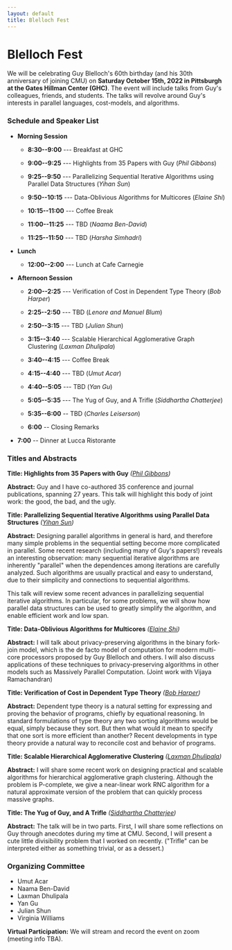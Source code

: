 ```yaml
---
layout: default
title: Blelloch Fest
---
```


# Blelloch Fest

We will be celebrating Guy Blelloch's 60th birthday (and his 30th
anniversary of joining CMU) on <b>Saturday October 15th, 2022 in
Pittsburgh at the Gates Hillman Center (GHC)</b>. The event will
include talks from Guy's colleagues, friends, and students. The talks
will revolve around Guy's interests in parallel languages,
cost-models, and algorithms.

### Schedule and Speaker List

* <b>Morning Session</b>
  * <b>8:30--9:00</b> --- Breakfast at GHC

  * <b>9:00--9:25</b> --- Highlights from 35 Papers with Guy (*Phil Gibbons*)
  * <b>9:25--9:50</b> --- Parallelizing Sequential Iterative Algorithms using Parallel Data Structures (*Yihan Sun*)
  * <b>9:50--10:15</b> --- Data-Oblivious Algorithms for Multicores (*Elaine Shi*)

  * <b>10:15--11:00</b> --- Coffee Break

  * <b>11:00--11:25</b> ---  TBD (*Naama Ben-David*)
  * <b>11:25--11:50</b> ---  TBD (*Harsha Simhadri*)

* <b>Lunch</b>
  * <b>12:00--2:00</b> --- Lunch at Cafe Carnegie

* <b>Afternoon Session</b>
  * <b>2:00--2:25</b> --- Verification of Cost in Dependent Type Theory (*Bob Harper*)
  * <b>2:25--2:50</b> --- TBD (*Lenore and Manuel Blum*)
  * <b>2:50--3:15</b> --- TBD (*Julian Shun*)
  * <b>3:15--3:40</b> --- Scalable Hierarchical Agglomerative Graph Clustering (*Laxman Dhulipala*)

  * <b>3:40--4:15</b> --- Coffee Break

  * <b>4:15--4:40</b> --- TBD (*Umut Acar*)
  * <b>4:40--5:05</b> --- TBD (*Yan Gu*)
  * <b>5:05--5:35</b> --- The Yug of Guy, and A Trifle (*Siddhartha Chatterjee*)
  * <b>5:35--6:00</b> -- TBD (*Charles Leiserson*)
  * <b>6:00</b> -- Closing Remarks

* <b>7:00</b> -- Dinner at Lucca Ristorante

### Titles and Abstracts


<b>Title: Highlights from 35 Papers with Guy</b> <em>([Phil Gibbons][phil])</em>

<b> Abstract:</b>
Guy and I have co-authored 35 conference and journal publications, spanning 27 years. This talk will highlight this body of joint work: the good, the bad, and the ugly.


<b>Title: Parallelizing Sequential Iterative Algorithms using Parallel Data Structures</b> <em>([Yihan Sun][yihans])</em>

<b> Abstract:</b>
Designing parallel algorithms in general is hard, and therefore many simple problems in the sequential setting become more complicated in parallel.
Some recent research (including many of Guy's papers!) reveals an interesting observation: many sequential iterative algorithms are inherently "parallel" when the dependences among iterations are carefully analyzed. Such algorithms are usually practical and easy to understand, due to their simplicity and connections to sequential algorithms.

This talk will review some recent advances in parallelizing sequential iterative algorithms. In particular, for some problems, we will show how parallel data structures can be used to greatly simplify the algorithm, and enable efficient work and low span.



<b>Title: Data-Oblivious Algorithms for Multicores</b> <em>([Elaine Shi][elaine])</em>

<b> Abstract:</b>
I will talk about privacy-preserving algorithms in the binary fork-join model, which is the de facto model of computation for modern multi-core processors proposed by Guy Blelloch and others. I will also discuss applications of these techniques to privacy-preserving algorithms in other models such as Massively Parallel Computation. (Joint work with Vijaya Ramachandran)


<b>Title: Verification of Cost in Dependent Type Theory</b> <em>([Bob Harper][bob])</em>

<b> Abstract:</b>
Dependent type theory is a natural setting for expressing and proving the behavior of programs, chiefly by equational reasoning.  In standard formulations of type theory any two sorting algorithms would be equal, simply because they sort.  But then what would it mean to specify that one sort is more efficient than another?  Recent developments in type theory provide a natural way to reconcile cost and behavior of programs.


<b>Title: Scalable Hierarchical Agglomerative Clustering</b> <em>([Laxman Dhulipala][laxman])</em>

<b> Abstract:</b>
I will share some recent work on designing practical and scalable algorithms for hierarchical agglomerative graph clustering. Although the problem is P-complete, we give a near-linear work RNC algorithm for a natural approximate version of the problem that can quickly process massive graphs.


<b>Title: The Yug of Guy, and A Trifle</b> <em>([Siddhartha Chatterjee][sid])</em>

<b> Abstract:</b>
The talk will be in two parts. First, I will share some reflections on Guy through anecdotes during my time at CMU. Second, I will present a cute little divisibility problem that I worked on recently. ("Trifle" can be interpreted either as something trivial, or as a dessert.)




### Organizing Committee
* Umut Acar
* Naama Ben-David
* Laxman Dhulipala
* Yan Gu
* Julian Shun
* Virginia Williams

<b>Virtual Participation:</b> We will stream and record the event on zoom (meeting info TBA).



[acmharass]: https://www.acm.org/special-interest-groups/volunteer-resources/officers-manual/policy-against-discrimination-and-harassment
[spaa]: https://spaa.acm.org/
[laxman]: https://ldhulipala.github.io/
[yan]: https://www.cs.ucr.edu/~ygu/
[yihans]: https://www.cs.ucr.edu/~yihans/
[phil]: http://www.cs.cmu.edu/~gibbons/
[elaine]: http://elaineshi.com/
[bob]: http://www.cs.cmu.edu/~rwh/
[sid]:https://www.cs.utexas.edu/people/faculty-researchers/siddhartha-chatterjee
[kuba]: https://research.google/people/105517/
[lars]: https://scholar.google.de/citations?user=G5XO7J4AAAAJ&hl=en
[brian]: https://brianwheatman.com/
[julian]: https://people.csail.mit.edu/jshun/
[zoomlink]: https://docs.google.com/document/d/1om-PvjaC49-zOxKRjcUxOGXcDayXjpq6VtrXr8CEoEg
[form]: https://forms.gle/myvcibc9Bs7wrJPd7
